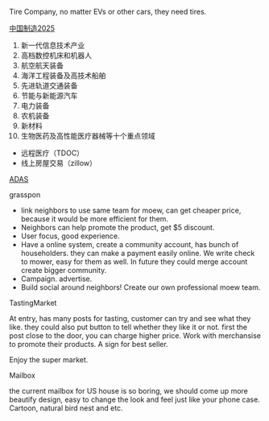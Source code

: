 Tire Company, no matter EVs or other cars, they need tires.

[中国制造2025](https://baike.baidu.com/item/%E4%B8%AD%E5%9B%BD%E5%88%B6%E9%80%A02025#reference-[4]-16399676-wrap)
1. 新一代信息技术产业
2. 高档数控机床和机器人
3. 航空航天装备
4. 海洋工程装备及高技术船舶
5. 先进轨道交通装备
6. 节能与新能源汽车
7. 电力装备
8. 农机装备
9. 新材料
10. 生物医药及高性能医疗器械等十个重点领域


- 远程医疗（TDOC）
- 线上房屋交易（zillow）


[ADAS](https://www.cbinsights.com/research/autonomous-driverless-vehicles-corporations-list/?fbclid=IwAR3x1M7G-NlxI_NQXFnvmdPNH9q1bV-0ZrJHEQnM_exvQ6cIS6Qzk8rFs9c)

grasspon
- link neighbors to use same team for moew, can get cheaper price, because it would be more efficient for them.
- Neighbors can help promote the product, get $5 discount.
- User focus, good experience.
- Have a online system, create a community account, has bunch of householders. they can make a payment easily online. We write check to mower, easy for them as well. In future they could merge account create bigger community.
- Campaign. advertise. 
- Build social around neighbors! Create our own professional moew team. 


TastingMarket

At entry, has many posts for tasting, customer can try and see what they like. they could also put button to tell whether they like it or not. first the post close to the door, you can charge higher price. Work with merchansise to promote their products. A sign for best seller.

Enjoy the super market. 


Mailbox

the current mailbox for US house is so boring, we should come up more beautify design, easy to change the look and feel just like your phone case. Cartoon, natural bird nest and etc. 
